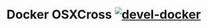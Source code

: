 # Docker OSXCross [![devel-docker](https://github.com/joseluisq/docker-osxcross/actions/workflows/devel.yml/badge.svg)](https://github.com/joseluisq/docker-osxcross/actions/workflows/devel.yml)
